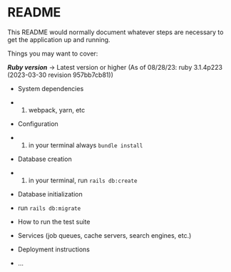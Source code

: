 # README

This README would normally document whatever steps are necessary to get the
application up and running.

Things you may want to cover:

***Ruby version***
-> Latest version or higher (As of 08/28/23: ruby 3.1.4p223 (2023-03-30 revision 957bb7cb81))


* System dependencies
- 1) webpack, yarn, etc 

* Configuration
<!-- in progress: making sure about CSRF, authentication, external API connections (404 errors, etc) -->
- 1) in your terminal always `bundle install`

* Database creation
<!-- ****Rails default database of choice is sqlite. make sure to change storage.yml****  -->
- 1) in your terminal, run `rails db:create`

* Database initialization
- run `rails db:migrate`

* How to run the test suite
<!-- in progress -->

* Services (job queues, cache servers, search engines, etc.)
<!-- in progress -->
* Deployment instructions
<!-- in progress -->

* ...
